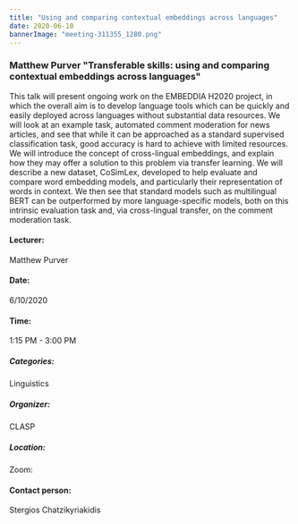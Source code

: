 ```yaml
---
title: "Using and comparing contextual embeddings across languages"
date: 2020-06-10 
bannerImage: "meeting-311355_1280.png"
---
```


### Matthew Purver "Transferable skills: using and comparing contextual embeddings across languages"

This talk will present ongoing work on the EMBEDDIA H2020 project, in which the overall aim is to develop language tools which can be quickly and easily deployed across languages without substantial data resources. We will look at an example task, automated comment moderation for news articles, and see that while it can be approached as a standard supervised classification task, good accuracy is hard to achieve with limited resources. We will introduce the concept of cross-lingual embeddings, and explain how they may offer a solution to this problem via transfer learning. We will describe a new dataset, CoSimLex, developed to help evaluate and compare word embedding models, and particularly their representation of words in context. We then see that standard models such as multilingual BERT can be outperformed by more language-specific models, both on this intrinsic evaluation task and, via cross-lingual transfer, on the comment moderation task.

[Meeting URL]: (https://gu-se.zoom.us/j/63017385241?pwd=NEdYMkRCUnRUTVQ4UUtuUTM3aDdEUT09)

#### Lecturer:
Matthew Purver

#### Date:
6/10/2020

#### Time:
1:15 PM - 3:00 PM

##### Categories:
Linguistics
##### Organizer:
CLASP

##### Location:
Zoom:

#### Contact person:
Stergios Chatzikyriakidis
